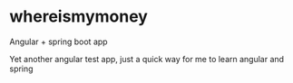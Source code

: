 # whereismymoney
Angular + spring boot app

Yet another angular test app, just a quick way for me to learn angular and spring
